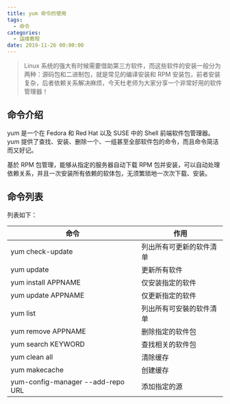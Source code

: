 ```yaml
---
title: yum 命令的使用
tags:
  - 命令
categories:
  - 运维教程
date: 2019-11-26 00:00:00
---
```


> Linux 系统的强大有时候需要借助第三方软件，而这些软件的安装一般分为两种：源码包和二进制包，就是常见的编译安装和 RPM 安装包，前者安装复杂，后者依赖关系解决麻烦，今天杜老师为大家分享一个非常好用的软件管理器！

<!-- more -->

## 命令介绍

yum 是一个在 Fedora 和 Red Hat 以及 SUSE 中的 Shell 前端软件包管理器。yum 提供了查找、安装、删除一个、一组甚至全部软件包的命令，而且命令简洁而又好记。

基於 RPM 包管理，能够从指定的服务器自动下载 RPM 包并安装，可以自动处理依赖关系，并且一次安装所有依赖的软体包，无须繁琐地一次次下载、安装。

## 命令列表

列表如下：

| 命令 | 作用 |
| - | - |
| yum check-update | 列出所有可更新的软件清单 |
| yum update | 更新所有软件 |
| yum install APPNAME | 仅安装指定的软件 |
| yum update APPNAME | 仅更新指定的软件 |
| yum list | 列出所有可安裝的软件清单 |
| yum remove APPNAME | 删除指定的软件包 |
| yum search KEYWORD | 查找相关的软件包 |
| yum clean all | 清除缓存 |
| yum makecache | 创建缓存 |
| yum-config-manager --add-repo URL | 添加指定的源 |